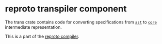 # reproto transpiler component

The trans crate contains code for converting specifications from [`ast`] to [`core`] intermediate
representation.

This is a part of the [reproto compiler](/doc/compiler.md).

[`ast`]: ../ast
[`core`]: ../core
